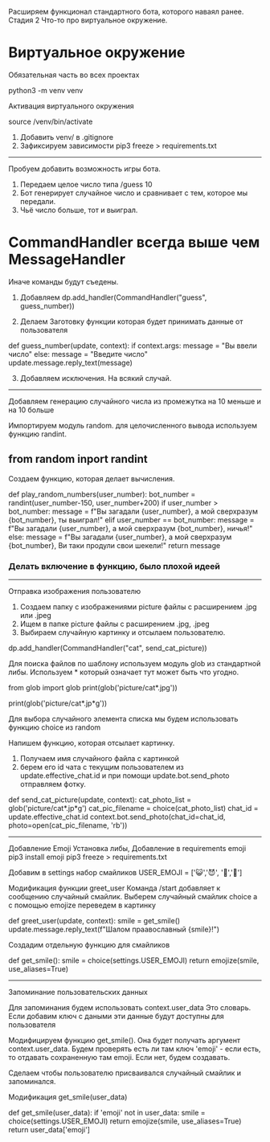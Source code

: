 Расширяем функционал стандартного бота, которого наваял ранее.
Стадия 2
Что-то про виртуальное окружение.

# Виртуальное окружение
Обязательная часть во всех проектах

python3 -m venv venv

Активация виртуального окружения

source /venv/bin/activate

1. Добавить venv/ в .gitignore
2. Зафиксируем зависимости pip3 freeze > requirements.txt
--------------------------------------
Пробуем добавить возможность игры бота.
1. Передаем целое число типа /guess 10
2. Бот генерирует случайное число и сравнивает с тем, которое мы передали.
3. Чьё число больше, тот и выиграл.

# CommandHandler всегда выше чем MessageHandler
Иначе команды будут съедены.

1. Добавляем
dp.add_handler(CommandHandler("guess", guess_number))

2. Делаем Заготовку функции которая будет принимать данные от пользователя

def guess_number(update, context):
    if context.args:
        message = "Вы ввели число"
    else:
        message = "Введите число"
    update.message.reply_text(message)

3. Добавляем исключения. На всякий случай.
--------------------------------

Добавляем генерацию случайного числа из промежутка на 10 меньше и на 10 больше

Импортируем модуль random.
для целочисленного вывода используем функцию randint.

from random inport randint
--------------------------------
Создаем функцию, которая делает вычисления.

def play_random_numbers(user_number):
    bot_number = randint(user_number-150, user_number+200)
    if user_number > bot_number:
        message = f"Вы загадали {user_number}, а мой сверхразум {bot_number}, ты выиграл!"
    elif user_number == bot_number:
        message = f"Вы загадали {user_number}, а мой сверхразум {bot_number}, ничья!"
    else:
        message = f"Вы загадали {user_number}, а мой сверхразум {bot_number}, Ви таки продули свои шекели!"
    return message

<h3> Делать включение в функцию, было плохой идеей</h3>


----------------
Отправка изображения пользователю

1. Создаем папку с изображениями picture файлы с расширением .jpg или .jpeg
2. Ищем в папке picture файлы с расширением .jpg, .jpeg
3. Выбираем случайную картинку и отсылаем пользователю.

dp.add_handler(CommandHandler("cat", send_cat_picture))

Для поиска файлов по шаблону используем модуль glob из стандартной либы.
Используем * который означает тут может быть что угодно.

from glob import glob
print(glob('picture/cat*.jpg'))

print(glob('picture/cat*.jp*g'))


Для выбора случайного элемента  списка мы будем использовать функцию choice из random

Напишем функцию, которая отсылает картинку.
1. Получаем имя случайного файла с картинкой
2. берем его id чата с текущим пользователем из update.effective_chat.id и
при помощи update.bot.send_photo отправляем фотку.

def send_cat_picture(update, context):
    cat_photo_list = glob('picture/cat*.jp*g')
    cat_pic_filename = choice(cat_photo_list)
    chat_id = update.effective_chat.id
    context.bot.send_photo(chat_id=chat_id, photo=open(cat_pic_filename, 'rb'))
    
----------------------------
Добавление Emoji
Установка либы,
Добавление в requirements emoji
pip3 install emoji
pip3 freeze > requirements.txt


Добавим в settings набор смайликов
USER_EMOJI = [':smiley_cat:',':smiling_imp:', ':panda_face:',':dog:']

Модификация функции greet_user
Команда /start добавляет к сообщению случайный смайлик.
Выберем случайный смайлик choice а с помощью emojize переведем в картинку

def greet_user(update, context):
    smile = get_smile()
    update.message.reply_text(f"Шалом праавославный {smile}!")

Создадим отдельную функцию для смайликов

def get_smile():
    smile = choice(settings.USER_EMOJI)
    return emojize(smile, use_aliases=True)

---------------------------
Запоминание пользовательских данных

Для запоминания будем использовать context.user_data
Это словарь. Если добавим ключ с даными  эти данные будут доступны для пользователя

Модифицируем функцию get_smile().
Она будет получать аргумент context.user_data. Будем проверять есть ли там ключ
'emoji' - если есть, то отдавать сохраненную  там emoji. Если нет, будем создавать.

Сделаем чтобы пользователю присваивался случайный смайлик и запоминался.

Модификация get_smile(user_data)

def get_smile(user_data):
    if 'emoji' not in user_data:
        smile = choice(settings.USER_EMOJI)
        return emojize(smile, use_aliases=True)
    return user_data['emoji']
